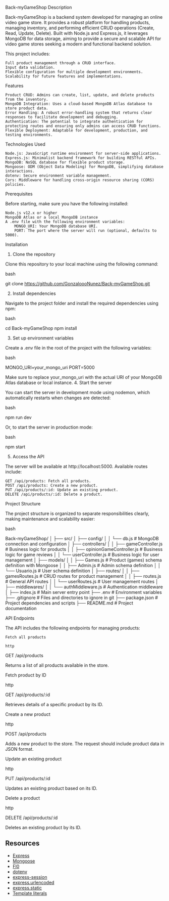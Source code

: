 Back-myGameShop
Description

Back-myGameShop is a backend system developed for managing an online video game store. It provides a robust platform for handling products, managing inventory, and performing efficient CRUD operations (Create, Read, Update, Delete). Built with Node.js and Express.js, it leverages MongoDB for data storage, aiming to provide a secure and scalable API for video game stores seeking a modern and functional backend solution.

This project includes:

    Full product management through a CRUD interface.
    Input data validation.
    Flexible configuration for multiple development environments.
    Scalability for future features and implementations.

Features

    Product CRUD: Admins can create, list, update, and delete products from the inventory.
    MongoDB Integration: Uses a cloud-based MongoDB Atlas database to store product data.
    Error Handling: A robust error-handling system that returns clear responses to facilitate development and debugging.
    Authentication: The potential to integrate authentication for protecting routes and ensuring only admins can access CRUD functions.
    Flexible Deployment: Adaptable for development, production, and testing environments.

Technologies Used

    Node.js: JavaScript runtime environment for server-side applications.
    Express.js: Minimalist backend framework for building RESTful APIs.
    MongoDB: NoSQL database for flexible product storage.
    Mongoose: ODM (Object Data Modeling) for MongoDB, simplifying database interactions.
    dotenv: Secure environment variable management.
    Cors: Middleware for handling cross-origin resource sharing (CORS) policies.

Prerequisites

Before starting, make sure you have the following installed:

    Node.js v12.x or higher
    MongoDB Atlas or a local MongoDB instance
    A .env file with the following environment variables:
        MONGO_URI: Your MongoDB database URI.
        PORT: The port where the server will run (optional, defaults to 5000).

Installation

1. Clone the repository

Clone this repository to your local machine using the following command:

bash

git clone https://github.com/GonzaloooNunez/Back-myGameShop.git

2. Install dependencies

Navigate to the project folder and install the required dependencies using npm:

bash

cd Back-myGameShop
npm install

3. Set up environment variables

Create a .env file in the root of the project with the following variables:

bash

MONGO_URI=your_mongo_uri
PORT=5000

Make sure to replace your_mongo_uri with the actual URI of your MongoDB Atlas database or local instance. 4. Start the server

You can start the server in development mode using nodemon, which automatically restarts when changes are detected:

bash

npm run dev

Or, to start the server in production mode:

bash

npm start

5. Access the API

The server will be available at http://localhost:5000. Available routes include:

    GET /api/products: Fetch all products.
    POST /api/products: Create a new product.
    PUT /api/products/:id: Update an existing product.
    DELETE /api/products/:id: Delete a product.

Project Structure

The project structure is organized to separate responsibilities clearly, making maintenance and scalability easier:

bash

Back-myGameShop/
│
├── src/
│ ├── config/
│ │ └── db.js # MongoDB connection and configuration
│ ├── controllers/
│ │ ├── gameController.js # Business logic for products
│ │ ├── opinionGameController.js # Business logic for game reviews
│ │ └── userController.js # Business logic for user management
│ ├── models/
│ │ ├── Games.js # Product (games) schema definition with Mongoose
│ │ ├── Admin.js # Admin schema definition
│ │ └── Usuario.js # User schema definition
│ ├── routes/
│ │ ├── gamesRoutes.js # CRUD routes for product management
│ │ ├── routes.js # General API routes
│ │ └── userRoutes.js # User management routes
│ ├── middlewares/
│ │ └── authMiddleware.js # Authentication middleware
│
├── index.js # Main server entry point
├── .env # Environment variables
├── .gitignore # Files and directories to ignore in git
├── package.json # Project dependencies and scripts
├── README.md # Project documentation

API Endpoints

The API includes the following endpoints for managing products:

    Fetch all products

    http

GET /api/products

Returns a list of all products available in the store.

Fetch product by ID

http

GET /api/products/:id

Retrieves details of a specific product by its ID.

Create a new product

http

POST /api/products

Adds a new product to the store. The request should include product data in JSON format.

Update an existing product

http

PUT /api/products/:id

Updates an existing product based on its ID.

Delete a product

http

DELETE /api/products/:id

Deletes an existing product by its ID.

## Resources

- [Express](https://expressjs.com/)
- [Mongoose](https://mongoosejs.com/)
- [Fl0](https://fl0.io/)
- [dotenv](https://www.npmjs.com/package/dotenv)
- [express-session](https://www.npmjs.com/package/express-session)
- [express.urlencoded](https://expressjs.com/en/api.html#express.urlencoded)
- [express.static](https://expressjs.com/en/api.html#express.static)
- [Template literals](https://developer.mozilla.org/en-US/docs/Web/JavaScript/Reference/Template_literals)
